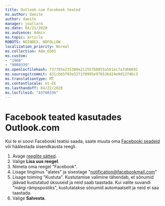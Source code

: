 ```yaml
---
title: Outlook.com Facebook teated
ms.author: daeite
author: daeite
manager: joallard
ms.date: 04/21/2020
ms.audience: Admin
ms.topic: article
ROBOTS: NOINDEX, NOFOLLOW
localization_priority: Normal
ms.collection: Adm_O365
ms.custom:
- "1968"
- "9000339"
ms.openlocfilehash: 737785e235389e211557b8055a561ec7a7d66692
ms.sourcegitcommit: 631cbb5f03e5371f0995e976536d24e9d13746c3
ms.translationtype: MT
ms.contentlocale: et-EE
ms.lasthandoff: 04/22/2020
ms.locfileid: "43760336"
---
```

# <a name="facebook-notifications-using-outlookcom"></a>Facebook teated kasutades Outlook.com

Kui te ei soovi Facebooki teatisi saada, saate muuta oma [Facebooki seadeid](https://aka.ms/facebook-notifications-settings) või häälestada sisendkausta reegli.

1. Avage [reeglite sätted](https://outlook.live.com/mail/options/mail/rules/inboxRules).
1. Valige **Lisa uus reegel**.
1. Nimeta oma reegel "Facebook".
1. Lisage tingimus "alates" ja sisestage "notification@facebookmail.com"
1. Lisage toiming "Kustuta". Kustutamise valimine tähendab, et sõnumid jäävad kustutatud üksuseid ja neid saab taastada. Kui valite suvandi "märgi rämpspostiks", kustutatakse sõnumid automaatselt ja neid ei saa taastada.
1. Valige **Salvesta**.